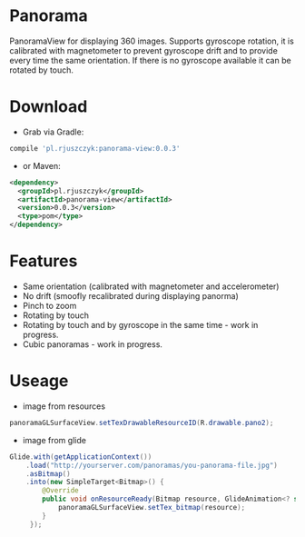 # Panorama

PanoramaView for displaying 360 images.
Supports gyroscope rotation, it is calibrated with magnetometer to prevent gyroscope drift and to provide every time the same orientation.
If there is no gyroscope available it can be rotated by touch.

# Download

* Grab via Gradle:
```groovy
compile 'pl.rjuszczyk:panorama-view:0.0.3'
```
* or Maven:
```xml
<dependency>
  <groupId>pl.rjuszczyk</groupId>
  <artifactId>panorama-view</artifactId>
  <version>0.0.3</version>
  <type>pom</type>
</dependency>
```

# Features

* Same orientation (calibrated with magnetometer and accelerometer)
* No drift (smoofly recalibrated during displaying panorma)
* Pinch to zoom
* Rotating by touch
* Rotating by touch and by gyroscope in the same time - work in progress.
* Cubic panoramas - work in progress.

# Useage

* image from resources

```java
panoramaGLSurfaceView.setTexDrawableResourceID(R.drawable.pano2);
```

* image from glide

```java
Glide.with(getApplicationContext())
    .load("http://yourserver.com/panoramas/you-panorama-file.jpg")
    .asBitmap()
    .into(new SimpleTarget<Bitmap>() {
        @Override
        public void onResourceReady(Bitmap resource, GlideAnimation<? super Bitmap> glideAnimation) {
            panoramaGLSurfaceView.setTex_bitmap(resource);
        }
     });
```
